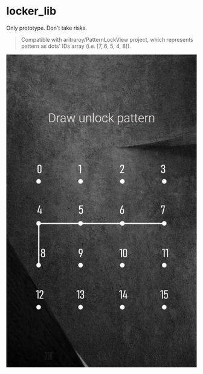 # locker_lib
Only prototype. Don't take risks.


> Compatible with aritraroy/PatternLockView project, which represents pattern as dots' IDs array (i.e. [7, 6, 5, 4, 8]).


![Here will be screenshot](https://github.com/WergWerg-dev/locker_lib/blob/master/img/screen.png?raw=true)
